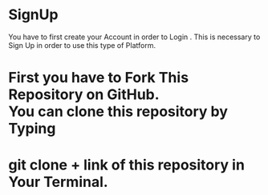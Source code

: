 # SignUp
You have to first create your Account  in order to Login .
This is necessary to Sign Up in order to use this type of Platform.
<h1>First you have to Fork This Repository on GitHub.<br>
You can clone this repository by Typing <h1>git clone + link of this repository in Your Terminal.
